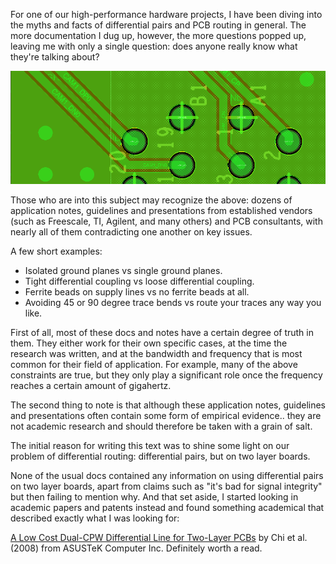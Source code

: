 For one of our high-performance hardware projects, I have been diving into the myths and facts of differential pairs and PCB routing in general. The more documentation I dug up, however, the more questions popped up, leaving me with only a single question: does anyone really know what they're talking about?

![](images/20141210-pcb1.png)

Those who are into this subject may recognize the above: dozens of application notes, guidelines and presentations from established vendors (such as Freescale, TI, Agilent, and many others) and PCB consultants, with nearly all of them contradicting one another on key issues.

A few short examples:

* Isolated ground planes vs single ground planes.
* Tight differential coupling vs loose differential coupling.
* Ferrite beads on supply lines vs no ferrite beads at all.
* Avoiding 45 or 90 degree trace bends vs route your traces any way you like.

First of all, most of these docs and notes have a certain degree of truth in them. They either work for their own specific cases, at the time the research was written, and at the bandwidth and frequency that is most common for their field of application. For example, many of the above constraints are true, but they only play a significant role once the frequency reaches a certain amount of gigahertz.

The second thing to note is that although these application notes, guidelines and presentations often contain some form of empirical evidence.. they are not academic research and should therefore be taken with a grain of salt.

The initial reason for writing this text was to shine some light on our problem of differential routing: differential pairs, but on two layer boards.

None of the usual docs contained any information on using differential pairs on two layer boards, apart from claims such as "it's bad for signal integrity" but then failing to mention why. And that set aside, I started looking in academic papers and patents instead and found something academical that described exactly what I was looking for:

[A Low Cost Dual-CPW Differential Line for Two-Layer PCBs](http://ieeexplore.ieee.org/xpls/abs_all.jsp?arnumber=4560016) by Chi et al. (2008) from ASUSTeK Computer Inc. Definitely worth a read.
